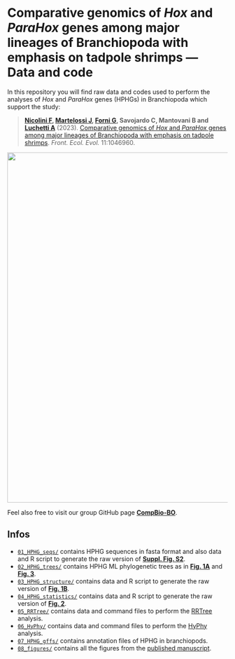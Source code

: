 # Comparative genomics of *Hox* and *ParaHox* genes among major lineages of Branchiopoda with emphasis on tadpole shrimps — Data and code

In this repository you will find raw data and codes used to perform the analyses of *Hox* and *ParaHox* genes (HPHGs) in Branchiopoda which support the study:

> **[Nicolini F](https://linktr.ee/filo.nico/), [Martelossi J](https://github.com/jacopoM28/), [Forni G](https://github.com/for-giobbe/), Savojardo C, Mantovani B and [Luchetti A](https://github.com/andluche)** (2023). [Comparative genomics of *Hox* and *ParaHox* genes among major lineages of Branchiopoda with emphasis on tadpole shrimps](https://www.frontiersin.org/articles/10.3389/fevo.2023.1046960/full). *Front. Ecol. Evol.* 11:1046960.

<p align="center">
<img src="https://user-images.githubusercontent.com/72141380/214382967-94b045a6-419a-44e4-8703-ec5b8bbc208f.png", width=800>
</p>


Feel also free to visit our group GitHub page **[CompBio-BO](https://github.com/CompBio-BO)**.

## Infos
- <code>[01_HPHG_seqs/](01_HPHG_seqs/)</code> contains HPHG sequences in fasta format and also data and R script to generate the raw version of **[Suppl. Fig. S2](https://github.com/filonico/branchiopoda_Hox_ParaHox/blob/main/08_figures/suppl_fig_2.JPEG)**.
- <code>[02_HPHG_trees/](02_HPHG_trees/)</code> contains HPHG ML phylogenetic trees as in **[Fig. 1A](https://github.com/filonico/branchiopoda_Hox_ParaHox/blob/main/08_figures/figure_1.jpg)** and **[Fig. 3](https://github.com/filonico/branchiopoda_Hox_ParaHox/blob/main/08_figures/figure_3.jpg)**.
- <code>[03_HPHG_structure/](03_HPHG_structure/)</code> contains data and R script to generate the raw version of **[Fig. 1B](https://github.com/filonico/branchiopoda_Hox_ParaHox/blob/main/08_figures/figure_1.jpg)**.
- <code>[04_HPHG_statistics/](04_HPHG_statistics/)</code> contains data and R script to generate the raw version of **[Fig. 2](https://github.com/filonico/branchiopoda_Hox_ParaHox/blob/main/08_figures/figure_2.jpg)**.
- <code>[05_RRTree/](05_RRTree/)</code> contains data and command files to perform the [RRTree](https://github.com/mrrlab/RRTree) analysis.
- <code>[06_HyPhy/](06_HyPhy/)</code> contains data and command files to perform the [HyPhy](https://github.com/veg/hyphy) analysis.
- <code>[07_HPHG_gffs/](07_HPHG_gffs/)</code> contains annotation files of HPHG in branchiopods.
- <code>[08_figures/](08_figures/)</code> contains all the figures from the [published manuscript](https://www.frontiersin.org/articles/10.3389/fevo.2023.1046960/full).
